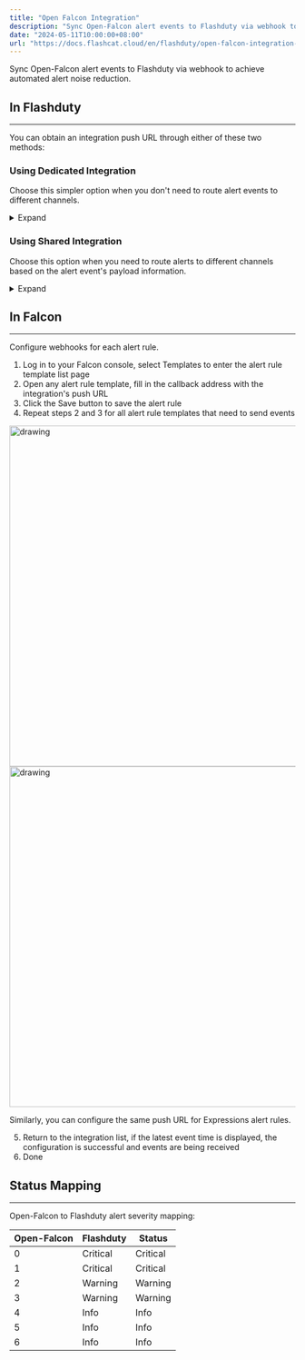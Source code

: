 ```yaml
---
title: "Open Falcon Integration"
description: "Sync Open-Falcon alert events to Flashduty via webhook to achieve automated alert noise reduction"
date: "2024-05-11T10:00:00+08:00"
url: "https://docs.flashcat.cloud/en/flashduty/open-falcon-integration-guide"
---
```


Sync Open-Falcon alert events to Flashduty via webhook to achieve automated alert noise reduction.

## In Flashduty
---
You can obtain an integration push URL through either of these two methods:

### Using Dedicated Integration

Choose this simpler option when you don't need to route alert events to different channels.

<details>
  <summary>Expand</summary>
  
  1. Go to Flashduty console, select **Channel**, and enter a channel's details page
  2. Select the **Integrations** tab, click **Add Integration** to enter the integration page
  3. Choose **Falcon** integration, click **Save** to generate a card
  4. Click the generated card to view the **push URL**, copy it for later use. Done.
  
</details>

### Using Shared Integration

Choose this option when you need to route alerts to different channels based on the alert event's payload information.

<details>
  <summary>Expand</summary>
  
  1. Go to Flashduty console, select **Integration Center=>Alert Events** to enter the integration selection page
  2. Select **Falcon** integration:
        - **Integration Name**: Define a name for this integration
  3. Click **Save** and copy the newly generated **push URL** for later use
  4. Click **Create Route** to configure routing rules for the integration. You can match different alerts to different channels based on conditions, or set a default channel as a fallback and adjust as needed later
  5. Done
    
</details>

## In Falcon 
---
Configure webhooks for each alert rule.

<div class="md-block">
  
1. Log in to your Falcon console, select Templates to enter the alert rule template list page
2. Open any alert rule template, fill in the callback address with the integration's push URL
3. Click the Save button to save the alert rule
4. Repeat steps 2 and 3 for all alert rule templates that need to send events

<img alt="drawing" width="600" src="https://download.flashcat.cloud/open-falcon-tmpls.png" />
<img alt="drawing" width="600" src="https://download.flashcat.cloud/saas-open-falcon-rule.png" />

Similarly, you can configure the same push URL for Expressions alert rules.

5. Return to the integration list, if the latest event time is displayed, the configuration is successful and events are being received
6. Done

</div>

## Status Mapping
---
<div class="md-block">
  
Open-Falcon to Flashduty alert severity mapping:

| Open-Falcon |  Flashduty  | Status |
| ----------- | -------- | ---- |
| 0           | Critical | Critical |
| 1           | Critical | Critical |
| 2           | Warning  | Warning |
| 3           | Warning  | Warning |
| 4           | Info     | Info |
| 5           | Info     | Info |
| 6           | Info     | Info |

</div>
